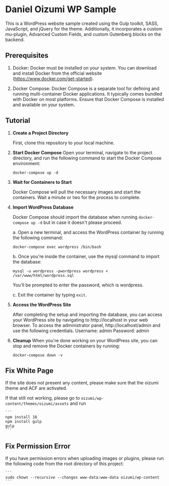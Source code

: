 # Daniel Oizumi WP Sample

This is a WordPress website sample created using the Gulp toolkit, SASS, JavaScript, and jQuery for the theme. Additionally, it incorporates a custom mu-plugin, Advanced Custom Fields, and custom Gutenberg blocks on the backend.

## Prerequisites

1. Docker: Docker must be installed on your system. You can download and install Docker from the official website (https://www.docker.com/get-started).
   
3. Docker Compose: Docker Compose is a separate tool for defining and running multi-container Docker applications. It typically comes bundled with Docker on most platforms. Ensure that Docker Compose is installed and available on your system.

## Tutorial

1. **Create a Project Directory**
   
    First, clone this repository to your local machine.

3. **Start Docker Compose**
    Open your terminal, navigate to the project directory, and run the following command to start the Docker Compose environment:
    
    ```
    docker-compose up -d
    ```

4. **Wait for Containers to Start**
   
    Docker Compose will pull the necessary images and start the containers. Wait a minute or two for the process to complete.

5. **Import WordPress Database**
   
    Docker Compose should import the database when running `docker-compose up -d` but in case it doesn't please proceed.
   
    a. Open a new terminal, and access the WordPress container by running the following command:
    
    ```
    docker-compose exec wordpress /bin/bash
    ```
    
    b. Once you're inside the container, use the mysql command to import the database:

    ```
    mysql -u wordpress -pwordpress wordpress < /var/www/html/wordpress.sql
    ```

    You'll be prompted to enter the password, which is wordpress.

    c. Exit the container by typing `exit`.

7. **Access the WordPress Site**
   
    After completing the setup and importing the database, you can access your WordPress site by navigating to http://localhost in your web browser.
    To access the administrator panel, http://localhost/admin and use the following credentials.
    Username: admin
    Password: admin

9. **Cleanup**
    When you're done working on your WordPress site, you can stop and remove the Docker containers by running:
   
    ```
    docker-compose down -v
    ```

## Fix White Page

If the site does not present any content, please make sure that the oizumi theme and ACF are activated.

If that still not working, please go to `oizumi/wp-content/themes/oizumi/assets` and run

    ```
    npm install 18
    npm install gulp
    gulp
    ```

## Fix Permission Error

If you have permission errors when uploading images or plugins, please run the following code from the root directory of this project:

    ```
    sudo chown --recursive --changes www-data:www-data oizumi/wp-content
    ```
